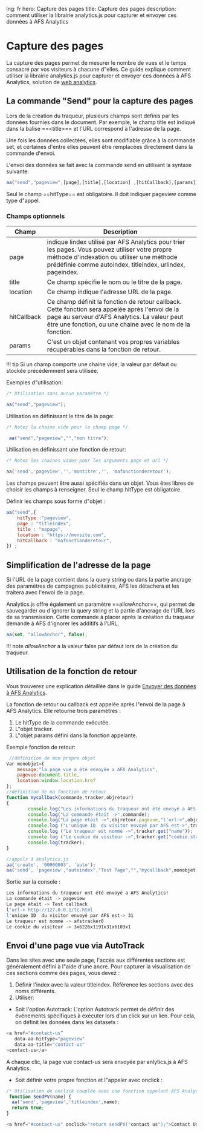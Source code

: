 lng: fr
hero: Capture des pages
title: Capture des pages
description:  comment utiliser la librairie analytics.js pour capturer et envoyer ces données à AFS Analytics

# Capture des pages

La capture des pages permet de mesurer le nombre de vues et le temps consacré par vos visiteurs à chacune d"elles. 
Ce guide explique comment utiliser la librairie analytics.js pour capturer et envoyer ces données à AFS Analytics,
solution de [web analytics](https://www.afsanalytics.com/fr/).
 
## La commande "Send" pour la capture des pages

Lors de la création du traqueur, plusieurs champs sont définis par les données fournies dans le document. 
Par exemple, le champ title est indiqué dans la balise ==&lt;title&gt;== et l'URL correspond à l'adresse de la page. 

Une fois les données collectées, elles sont modifiable grâce à la commande set, 
et certaines d'entre elles peuvent être remplacées directement dans la commande d'envoi. 

L'envoi des données se fait avec la commande send en utilisant la syntaxe suivante: 
```js
aa("send","pageview",[page],[title],[location] ,[hitCallback],[params]) 
```

Seul le champ ==hitType== est obligatoire. Il doit indiquer pageview comme type d"appel. 

### Champs optionnels 

| Champ | Description
| --- | ---
| page| indique lindex utilisé par AFS Analytics pour trier les pages. Vous pouvez utiliser votre propre méthode d'indexation ou utiliser une méthode prédéfinie comme autoindex, titleindex, urlindex, pageindex. 
| title |  Ce champ spécifie le nom ou le titre de la page.
| location | Ce champ indique l'adresse URL de la page.
| hitCallback | Ce champ définit la fonction de retour callback. Cette fonction sera appelée après l'envoi de la page au serveur d'AFS Analytics. La valeur peut être une fonction, ou une chaine avec le nom de la fonction.
| params | C'est un objet contenant vos propres variables récupérables dans la fonction de retour. 

!!! tip
    Si un champ comporte une chaine vide, la valeur par défaut ou stockée précédemment sera utilisée.


Exemples d"utilisation: 
```js
/* Utilisation sans aucun paramètre */

aa("send","pageview");
```

Utilisation en définissant le titre de la page:
```js
/* Notez la chaine vide pour le champ page */

 aa("send","pageview","","mon titre"); 
```

Utilisation en définissant une fonction de retour:

```js
/* Notez les chaines vides pour les arguments page et url */

aa('send','pageview','','montitre','', 'mafonctionderetour'); 
```


Les champs peuvent être aussi spécifiés dans un objet. 
Vous êtes libres de choisir les champs à renseigner. Seul le champ hitType est obligatoire. 

Définir les champs sous forme d"objet :
```js
aa("send",{
    hitType :"pageview",
    page : "titleindex",
    title : "mapage",
    location : "https://monsite.com",
    hitCallback : "mafonctionderetour",
}) ;
```

## Simplification de l'adresse de la page

Si l'URL de la page contient dans la query string ou dans la partie ancrage des paramètres de campagnes publicitaires,
 AFS les détachera et les traitera avec l'envoi de la page. 

Analytics.js offre également un paramètre ==allowAnchor==, qui permet de sauvegarder 
ou d'ignorer la query string et la partie d'ancrage de l'URL lors de sa transmission.
Cette commande à placer après la création du traqueur demande à AFS d'ignorer les additifs à l'URL. 

```js
aa(set, "allowAnchor", false); 
```

!!! note 
    *allowAnchor* a la valeur false par défaut lors de la création du traqueur. 

## Utilisation de la fonction de retour

Vous trouverez une explication détaillée dans le guide [Envoyer des données à AFS Analytics](../envoi-des-donnees/). 

La fonction de retour ou callback est appelée après l"envoi de la page à AFS Analytics.
 Elle retourne trois paramètres : 

1. Le hitType de la commande exécutée.
2. L"objet tracker.
3. L"objet params défini dans la fonction appelante.

Exemple fonction de retour: 
```js
 //définition de mon propre objet
Var monobjet={
    message:"la page vue a été envoyée a AFA Analytics",
    pagevue:document.title,
    location:window.location.href
};
//définition de ma fonction de retour
function mycallback(commande,tracker,objretour)
{
        console.log("Les informations du traqueur ont été envoyé a AFS Analytics!");
        console.log("La commande était ->",commande);
        console.log("La page était ->",objretour.pagevue,"l'url->",objretour.location);
        console.log ("L'unique ID  du visitor envoyé par AFS est->",tracker.get("visitor.id"));
        console.log ("Le traqueur est nommé ->",tracker.get("name"));
        console.log ("Le cookie du visiteur ->",tracker.get("cookie.str"));
        console.log(tracker);
}

//appels à analytics.js
aa('create', '00000003', 'auto');
aa('send', 'pageview',"autoindex","Test Page","","mycallback",monobjet);
```

Sortie sur la console : 
```sh
Les informations du traqueur ont été envoyé a AFS Analytics!
La commande était -> pageview
La page était -> Test callback 
l'url-> http://127.0.0.1/tc.html
l'unique ID  du visitor envoyé par AFS est-> 31
Le traqueur est nommé -> afstracker0
Le cookie du visiteur -> 3x6226x1191x31x6103x1
```

## Envoi d'une page vue via AutoTrack

Dans les sites avec une seule page, l'accès aux différentes sections est généralement défini à l"aide d'une ancre. 
Pour capturer la visualisation de ces sections comme des pages, vous devez : 

1. Définir l'index avec la valeur titleindex. Référence les sections avec des noms différents. 
2. Utiliser:

 - Soit l'option Autotrack: L'option Autotrack permet de définir des événements spécifiques à exécuter lors d'un click sur un lien. 
Pour cela, on définit les données dans les datasets : 
```js
<a href="#contact-us” 
   data-aa-hitType="pageview"  
   data-aa-title="contact-us" 
>contact-us</a>
```
A chaque clic, la page vue contact-us sera envoyée par anlytics.js à AFS Analytics.
 
- Soit définir votre propre fonction et l"appeler avec onclick : 

```js
/* Utilisation de onclick couplée avec une fonction appelant AFS Analytics */
 function SendPV(name) {
  aa('send','pageview','titleindex',name);  
  return true;
}

<a href="#contact-us" onclick="return sendPV("contact us");">Contact Us!</a>
```